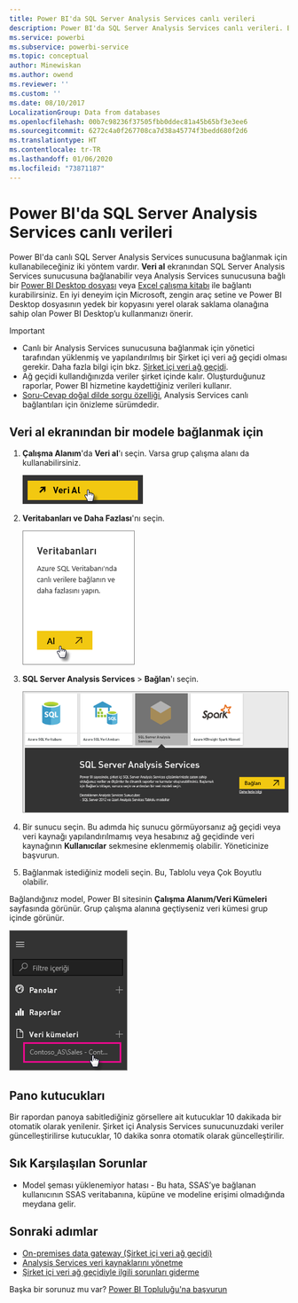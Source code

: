 ```yaml
---
title: Power BI'da SQL Server Analysis Services canlı verileri
description: Power BI'da SQL Server Analysis Services canlı verileri. Bu işlem, kurumsal ağ geçidi için yapılandırılmış olan veri kaynağı aracılığıyla gerçekleştirilir.
ms.service: powerbi
ms.subservice: powerbi-service
ms.topic: conceptual
author: Minewiskan
ms.author: owend
ms.reviewer: ''
ms.custom: ''
ms.date: 08/10/2017
LocalizationGroup: Data from databases
ms.openlocfilehash: 00b7c98236f37505fbb0ddec81a45b65bf3e3ee6
ms.sourcegitcommit: 6272c4a0f267708ca7d38a45774f3bedd680f2d6
ms.translationtype: HT
ms.contentlocale: tr-TR
ms.lasthandoff: 01/06/2020
ms.locfileid: "73871187"
---
```

# <a name="sql-server-analysis-services-live-data-in-power-bi"></a>Power BI'da SQL Server Analysis Services canlı verileri

Power BI'da canlı SQL Server Analysis Services sunucusuna bağlanmak için kullanabileceğiniz iki yöntem vardır. **Veri al** ekranından SQL Server Analysis Services sunucusuna bağlanabilir veya Analysis Services sunucusuna bağlı bir [Power BI Desktop dosyası](service-desktop-files.md) veya [Excel çalışma kitabı](service-excel-workbook-files.md) ile bağlantı kurabilirsiniz. En iyi deneyim için Microsoft, zengin araç setine ve Power BI Desktop dosyasının yedek bir kopyasını yerel olarak saklama olanağına sahip olan Power BI Desktop’u kullanmanızı önerir.

>[!IMPORTANT]
> * Canlı bir Analysis Services sunucusuna bağlanmak için yönetici tarafından yüklenmiş ve yapılandırılmış bir Şirket içi veri ağ geçidi olması gerekir. Daha fazla bilgi için bkz. [Şirket içi veri ağ geçidi](service-gateway-onprem.md).
> * Ağ geçidi kullandığınızda veriler şirket içinde kalır.  Oluşturduğunuz raporlar, Power BI hizmetine kaydettiğiniz verileri kullanır. 
> * [Soru-Cevap doğal dilde sorgu özelliği](service-q-and-a-direct-query.md), Analysis Services canlı bağlantıları için önizleme sürümdedir.

## <a name="to-connect-to-a-model-from-get-data"></a>Veri al ekranından bir modele bağlanmak için

1. **Çalışma Alanım**'da **Veri al**'ı seçin. Varsa grup çalışma alanı da kullanabilirsiniz.

   ![Veri al düğmesine bağlanma](media/sql-server-analysis-services-tabular-data/connecttoas_getdatabutton.png)

2. **Veritabanları ve Daha Fazlası**'nı seçin.

   ![Veri al 1 düğmesine bağlanma](media/sql-server-analysis-services-tabular-data/connecttoas_getdata_1.png)

3. **SQL Server Analysis Services** > **Bağlan**'ı seçin.

   ![Veri al 2 düğmesine bağlanma](media/sql-server-analysis-services-tabular-data/connecttoas_getdata_2.png)

4. Bir sunucu seçin. Bu adımda hiç sunucu görmüyorsanız ağ geçidi veya veri kaynağı yapılandırılmamış veya hesabınız ağ geçidinde veri kaynağının **Kullanıcılar** sekmesine eklenmemiş olabilir. Yöneticinize başvurun.

5. Bağlanmak istediğiniz modeli seçin. Bu, Tablolu veya Çok Boyutlu olabilir.

Bağlandığınız model, Power BI sitesinin **Çalışma Alanım/Veri Kümeleri** sayfasında görünür. Grup çalışma alanına geçtiyseniz veri kümesi grup içinde görünür.

![Veri kümesine bağlanma](media/sql-server-analysis-services-tabular-data/connecttoas_dataset_5.png)

## <a name="dashboard-tiles"></a>Pano kutucukları

Bir rapordan panoya sabitlediğiniz görsellere ait kutucuklar 10 dakikada bir otomatik olarak yenilenir. Şirket içi Analysis Services sunucunuzdaki veriler güncelleştirilirse kutucuklar, 10 dakika sonra otomatik olarak güncelleştirilir.

## <a name="common-issues"></a>Sık Karşılaşılan Sorunlar

* Model şeması yüklenemiyor hatası - Bu hata, SSAS’ye bağlanan kullanıcının SSAS veritabanına, küpüne ve modeline erişimi olmadığında meydana gelir.

## <a name="next-steps"></a>Sonraki adımlar

* [On-premises data gateway (Şirket içi veri ağ geçidi)](service-gateway-onprem.md)  
* [Analysis Services veri kaynaklarını yönetme](service-gateway-enterprise-manage-ssas.md)  
* [Şirket içi veri ağ geçidiyle ilgili sorunları giderme](service-gateway-onprem-tshoot.md)  

Başka bir sorunuz mu var? [Power BI Topluluğu'na başvurun](https://community.powerbi.com/)